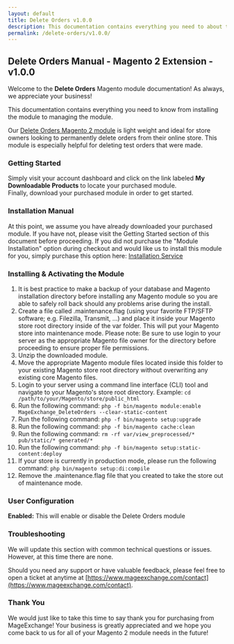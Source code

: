 ```yaml
---
layout: default
title: Delete Orders v1.0.0
description: This documentation contains everything you need to about the Magento 2 Delete Orders module from installing & managing this extension.
permalink: /delete-orders/v1.0.0/
---
```


## Delete Orders Manual - Magento 2 Extension - v1.0.0
Welcome to the **Delete Orders** Magento module documentation! As always, we appreciate your business!

This documentation contains everything you need to know from installing the module to managing the module.

Our [Delete Orders Magento 2 module](https://www.mageexchange.com/delete-orders-magento-2) is light weight and ideal for store owners looking to permanently delete orders from their online store. This module is especially helpful for deleting test orders that were made.


### Getting Started
Simply visit your account dashboard and click on the link labeled **My Downloadable Products** to locate your purchased module. Finally, download your purchased module in order to get started.


### Installation Manual
At this point, we assume you have already downloaded your purchased module. If you have not, please visit the Getting Started section of this document before proceeding. If you did not purchase the "Module Installation" option during checkout and would like us to install this module for you, simply purchase this option here: [Installation Service](https://www.mageexchange.com/module-installation-service-magento-2)


### Installing & Activating the Module
1. It is best practice to make a backup of your database and Magento installation directory before installing any Magento module so you are able to safely roll back should any problems arise during the install.
2. Create a file called .maintenance.flag (using your favorite FTP/SFTP software; e.g. Filezilla, Transmit, ...) and place it inside your Magento store root directory inside of the var folder. This will put your Magento store into maintenance mode. Please note: Be sure to use login to your server as the appropriate Magento file owner for the directory before proceeding to ensure proper file permissions.
3. Unzip the downloaded module.
4. Move the appropriate Magento module files located inside this folder to your existing Magento store root directory without overwriting any existing core Magento files.
5. Login to your server using a command line interface (CLI) tool and navigate to your Magento's store root directory. Example: ```cd /path/to/your/Magento/store/public_html```
6. Run the following command: ```php -f bin/magento module:enable MageExchange_DeleteOrders --clear-static-content```
7. Run the following command:
```php -f bin/magento setup:upgrade```
8. Run the following command: ```php -f bin/magento cache:clean```
9. Run the following command: ```rm -rf var/view_preprocessed/* pub/static/* generated/*```
10. Run the following command: ```php -f bin/magento setup:static-content:deploy```
11. If your store is currently in production mode, please run the following command: ```php bin/magento setup:di:compile```
12. Remove the .maintenance.flag file that you created to take the store out of maintenance mode.


### User Configuration
**Enabled:** This will enable or disable the Delete Orders module


### Troubleshooting
We will update this section with common technical questions or issues. However, at this time there are none.

Should you need any support or have valuable feedback, please feel free to open a ticket at anytime at [https://www.mageexchange.com/contact](https://www.mageexchange.com/contact).


### Thank You
We would just like to take this time to say thank you for purchasing from MageExchange! Your business is greatly appreciated and we hope you come back to us for all of your Magento 2 module needs in the future!
